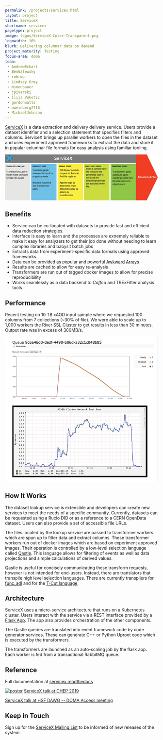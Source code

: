 ```yaml
---
permalink: /projects/servicex.html
layout: project
title: ServiceX
shortname: servicex
pagetype: project
image: logos/ServiceX-Color-Transparent.png
logowidth: 10%
blurb: Delivering columnar data on demand
project_maturity: Testing
focus-area: doma
team:
 - AndrewEckart
 - BenGalewsky
 - robrwg
 - Lindsey Gray
 - msneubauer
 - jpivarski
 - Ilija Vukotic
 - gordonwatts
 - mweinberg2718
 - MichaelJohnson
---
```

[ServiceX](https://github.com/ssl-hep/ServiceX) is a data extraction and
delivery delivery service. Users provide a dataset identifier and a selection
statement that specifies filters and columns. ServiceX brings up parallel
workers to open the files in the dataset and uses experiment approved frameworks
to extract the data and store it in popular columnar file formats for easy
analysis using familiar tooling.

<p align="center">
  <img src="/assets/images/ServiceXWorkflow.png">
</p>

## Benefits
* Service can be co-located with datasets to provide fast and efficient data
reduction strategies.
* Interface is easy to learn and the processes are extremely reliable to make it
easy for analyzers to get their job done without needing to learn complex
libraries and babysit batch jobs
* Extracts data from experiment-specific data formats using approved frameworks.
* Data can be provided as popular and powerful
[Awkward Arrays](/projects/awkward.html)
* Results are cached to allow for easy re-analysis
* Transformers are run out of tagged docker images to allow for precise
reproducibility
* Works seamlessly as a data backend to _Coffea_ and TRExFitter analysis tools


## Performance
Recent testing on 10 TB xAOD input sample where we requested 100 columns from 7
collections (~30% of file). We were able to scale up to 1,000 workers the
[River SSL Cluster](/ssl.html) to get results in less than 30 minutes. Output rate was in
excess of 300MB/s.
<p align="center">
  <img src="/assets/images/ServiceXPerformance.png">
</p>





## How It Works
The dataset lookup service is extensible and developers can create new services
to meet the needs of a specific community. Currently, datasets can be requested
using a Rucio DID or as a reference to a CERN OpenData dataset. Users can also
provide a set of accessible file URLs.

The files located by the lookup service are passed to transformer workers which
are spun up to filter data and extract columns. These transformer workers run
out of docker images which are based on experiment approved images. Their
operation is controlled by a low-level selection language called
[Qastle](https://github.com/iris-hep/qastle). This language allows for filtering
of events as well as data projections and simple calculations of derived values.

Qastle is useful for concisely communicating these transform requests, however
is not intended for end-users. Instead, there are translators that transpile
high level selection languages. There are currently transpilers for
[func_adl](https://github.com/iris-hep/func_adl_servicex) and for the
[T-Cut language](https://github.com/ssl-hep/TCutToQastleWrapper).

## Architecture
ServiceX uses a micro-service architecture that runs on a Kubernetes cluster.
Users interact with the service via a REST interface provided by a
[Flask App](https://github.com/ssl-hep/ServiceX_App). The app also provides
orchestration of the other components.

The Qastle queries are translated into event framework code by code generator
services. These can generate C++ or Python Uproot code which is executed by
the transformers.

The transformers are launched as an auto-scaling job by the flask app. Each
worker is fed from a transactional RabbitMQ queue.

## Reference
Full documentation at [servicex.readthedocs](https://servicex.readthedocs.io/en/latest/)

<a href="https://indico.cern.ch/event/773049/contributions/3474438/attachments/1935769/3207764/BenGalewskyCHEP2019.pdf"><img width="10%" src="/assets/images/BenGalewskyCHEP2019.png" alt="poster" /></a> [ServiceX talk at CHEP 2019](https://indico.cern.ch/event/773049/contributions/3474438/attachments/1935769/3207764/BenGalewskyCHEP2019.pdf)

[ServiceX talk at HSF DAWG -- DOMA Access meeting](https://docs.google.com/presentation/d/1T3FszCMpnkvvdNuoXAUZuX10hHI-hp2m0-cKYABJWmE/edit#slide=id.g6458619ede_0_96)

## Keep in Touch
Sign up for the [ServiceX Mailing List](http://eepurl.com/hwqdED) to be informed
of new releases of the system.
